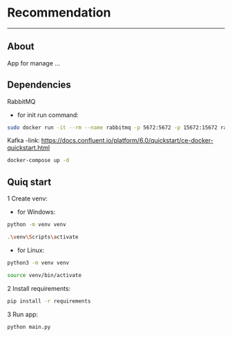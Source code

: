 # Recommendation

---
## About
App for manage ...

## Dependencies
RabbitMQ
  - for init run command:
``` bash
sudo docker run -it --rm --name rabbitmq -p 5672:5672 -p 15672:15672 rabbitmq:3.12-management`
```

Kafka
  -link: https://docs.confluent.io/platform/6.0/quickstart/ce-docker-quickstart.html
``` bash
docker-compose up -d
```

## Quiq start

1 Create venv:
- for Windows:
``` bash
python -m venv venv
```
``` bash
.\venv\Scripts\activate
```
- for Linux:
```bash
python3 -m venv venv
```
```bash
source venv/bin/activate
```
2 Install requirements:
```bash
pip install -r requirements
```
3 Run app:
```bash
python main.py
```
